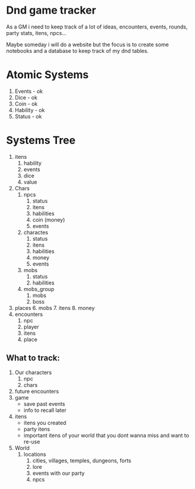 # Dnd game tracker

As a GM i need to keep track of a lot of ideas, encounters, events, rounds, party stats, itens, npcs...

Maybe someday i will do a website but the focus is to create some notebooks and a database to keep track of my dnd tables.

# Atomic Systems

1. Events - ok
2. Dice   - ok
3. Coin   - ok
4. Hability - ok
5. Status - ok

# Systems Tree

1. itens
   1. hability
   2. events
   3. dice
   4. value
2. Chars
   1. npcs
      1. status
      2. itens
      3. habilities
      4. coin (money)
      5. events
   2. charactes
      1. status
      2. itens
      3. habilities
      4. money
      5. events
   3. mobs
      1. status
      2. habilities
   4. mobs_group
      1. mobs
      2. boss
2. places
   6. mobs
   7. itens
   8. money
3. encounters
   1. npc
   2. player
   3. itens
   4. place

## What to track:

1. Our characters
   1. npc
   2. chars
2. future encounters
3. game
   - save past events
   - info to recall later
4. itens
   - itens you created
   - party itens
   - important itens of your world that you dont wanna miss and want to re-use
5. World
   1. locations
      1. cities, villages, temples, dungeons, forts
      2. lore
      3. events with our party
      4. npcs